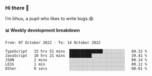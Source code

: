 ### Hi there 👋
I’m liihuu, a pupil who likes to write bugs.😄


#### 📊 Weekly development breakdown
<!--START_SECTION:waka-->

```text
From: 07 October 2022 - To: 14 October 2022

TypeScript   15 hrs 51 mins  ███████████████░░░░░░░░░░   60.31 %
JavaScript   10 hrs 21 mins  ██████████░░░░░░░░░░░░░░░   39.41 %
JSON         2 mins          ░░░░░░░░░░░░░░░░░░░░░░░░░   00.14 %
LESS         1 min           ░░░░░░░░░░░░░░░░░░░░░░░░░   00.12 %
Other        0 secs          ░░░░░░░░░░░░░░░░░░░░░░░░░   00.01 %
```

<!--END_SECTION:waka-->

<!--
**liihuu/liihuu** is a ✨ _special_ ✨ repository because its `README.md` (this file) appears on your GitHub profile.

Here are some ideas to get you started:

- 🔭 I’m currently working on ...
- 🌱 I’m currently learning ...
- 👯 I’m looking to collaborate on ...
- 🤔 I’m looking for help with ...
- 💬 Ask me about ...
- 📫 How to reach me: ...
- 😄 Pronouns: ...
- ⚡ Fun fact: ...
-->
